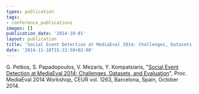 ```yaml
---
types: publication
tags:
- conference_publications
images: []
publication_date: '2014-10-01'
layout: publication
title: 'Social Event Detection at MediaEval 2014: Challenges, Datasets, and Evaluation'
date: '2014-11-18T15:22:58+02:00'
---
```

<p>G. Petkos, S. Papadopoulos, V. Mezaris, Y. Kompatsiaris, "<a href="http://www.iti.gr/~bmezaris/publications/mediaeval14sed_overview.pdf">Social Event Detection at MediaEval 2014: Challenges, Datasets, and Evaluation</a>", Proc. MediaEval 2014 Workshop, CEUR vol. 1263, Barcelona, Spain, October 2014.</p>
